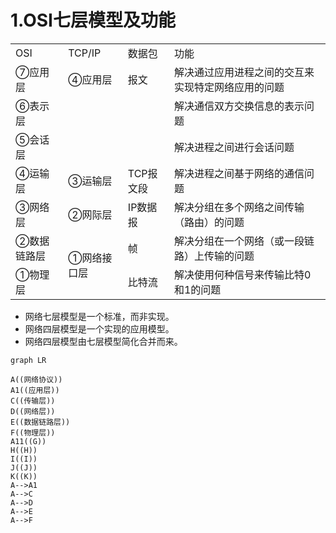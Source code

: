 # 1.OSI七层模型及功能

<table>
    <tr>
        <td>  OSI  </td> 
        <td>  TCP/IP  </td> 
        <td>  数据包  </td> 
        <td>  功能  </td> 
   </tr>
    <tr>
        <td>  ⑦应用层  </td>    
  		  <td>  ④应用层 </td> 
        <td>   报文 </td> 
        <td>  解决通过应用进程之间的交互来实现特定网络应用的问题 </td> 
    </tr>
    <tr>
        <td>  ⑥表示层</td> 
        <td rowspan="2">   </td> 
        <td rowspan="2">   </td> 
        <td>解决通信双方交换信息的表示问题</td>    
    </tr>
    <tr>
        <td> ⑤会话层</td> 
        <td>解决进程之间进行会话问题</td>    
    </tr>
    <tr>
        <td> ④运输层</td> 
        <td > ③运输层 </td> 
        <td > TCP报文段  </td> 
        <td>解决进程之间基于网络的通信问题</td>    
    </tr>
    <tr>
        <td>③网络层</td> 
        <td > ②网际层 </td> 
        <td > IP数据报  </td> 
        <td>解决分组在多个网络之间传输（路由）的问题</td>    
    </tr>
    <tr>
        <td>②数据链路层</td> 
        <td rowspan="2"> ①网络接口层 </td> 
        <td > 帧  </td> 
        <td>解决分组在一个网络（或一段链路）上传输的问题</td>    
    </tr>
    <tr>
        <td>①物理层</td> 
        <td > 比特流  </td> 
        <td>解决使用何种信号来传输比特0和1的问题</td>    
    </tr>
</table>
		
- 网络七层模型是一个标准，而非实现。
- 网络四层模型是一个实现的应用模型。
- 网络四层模型由七层模型简化合并而来。

```mermaid
graph LR

A((网络协议))
A1((应用层))
C((传输层))
D((网络层))
E((数据链路层))
F((物理层))
A11((G))
H((H))
I((I))
J((J)) 
K((K))
A-->A1
A-->C
A-->D
A-->E
A-->F

```
			
